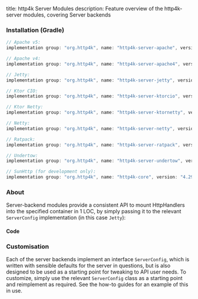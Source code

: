 title: http4k Server Modules
description: Feature overview of the http4k-server modules, covering Server backends

### Installation (Gradle)

```groovy
// Apache v5: 
implementation group: "org.http4k", name: "http4k-server-apache", version: "4.29.1.0"

// Apache v4: 
implementation group: "org.http4k", name: "http4k-server-apache4", version: "4.29.1.0"

// Jetty: 
implementation group: "org.http4k", name: "http4k-server-jetty", version: "4.29.1.0"

// Ktor CIO: 
implementation group: "org.http4k", name: "http4k-server-ktorcio", version: "4.29.1.0"

// Ktor Netty: 
implementation group: "org.http4k", name: "http4k-server-ktornetty", version: "4.29.1.0"

// Netty: 
implementation group: "org.http4k", name: "http4k-server-netty", version: "4.29.1.0"

// Ratpack: 
implementation group: "org.http4k", name: "http4k-server-ratpack", version: "4.29.1.0"

// Undertow: 
implementation group: "org.http4k", name: "http4k-server-undertow", version: "4.29.1.0"

// SunHttp (for development only): 
implementation group: "org.http4k", name: "http4k-core", version: "4.29.1.0"
```

### About
Server-backend modules provide a consistent API to mount HttpHandlers into the specified container in 1 LOC, by 
simply passing it to the relevant `ServerConfig` implementation (in this case `Jetty`):

#### Code [<img class="octocat"/>](https://github.com/http4k/http4k/blob/master/src/docs/guide/reference/servers/example_http.kt)

<script src="https://gist-it.appspot.com/https://github.com/http4k/http4k/blob/master/src/docs/guide/reference/servers/example_http.kt"></script>

### Customisation
Each of the server backends implement an interface `ServerConfig`, which is written with sensible defaults for the server in questions, 
but is also designed to be used as a starting point for tweaking to API user needs. To customize, simply use the relevant `ServerConfig` 
class as a starting point and reimplement as required. See the how-to guides for an example of this in use.
